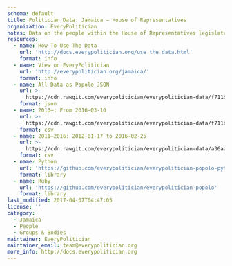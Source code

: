 ```yaml
---
schema: default
title: Politician Data: Jamaica — House of Representatives
organization: EveryPolitician
notes: Data on the people within the House of Representatives legislature of Jamaica.
resources:
  - name: How To Use The Data
    url: 'http://docs.everypolitician.org/use_the_data.html'
    format: info
  - name: View on EveryPolitician
    url: 'http://everypolitician.org/jamaica/'
    format: info
  - name: All Data as Popolo JSON
    url: >-
      https://cdn.rawgit.com/everypolitician/everypolitician-data/f711ba28b2163a2a425d70bfd209623755e3cf2f/data/Jamaica/House_of_Representatives/ep-popolo-v1.0.json
    format: json
  - name: 2016–: From 2016-03-10
    url: >-
      https://cdn.rawgit.com/everypolitician/everypolitician-data/f711ba28b2163a2a425d70bfd209623755e3cf2f/data/Jamaica/House_of_Representatives/term-2016.csv
    format: csv
  - name: 2011–2016: 2012-01-17 to 2016-02-25
    url: >-
      https://cdn.rawgit.com/everypolitician/everypolitician-data/a36aa4ceae70334da199c21047eb913c7e5cedf3/data/Jamaica/House_of_Representatives/term-2011.csv
    format: csv
  - name: Python
    url: 'https://github.com/everypolitician/everypolitician-popolo-python'
    format: library
  - name: Ruby
    url: 'https://github.com/everypolitician/everypolitician-popolo'
    format: library
last_modified: 2017-04-07T04:47:05
license: ''
category:
  - Jamaica
  - People
  - Groups & Bodies
maintainer: EveryPolitician
maintainer_email: team@everypolitician.org
more_info: http://docs.everypolitician.org
---
```

